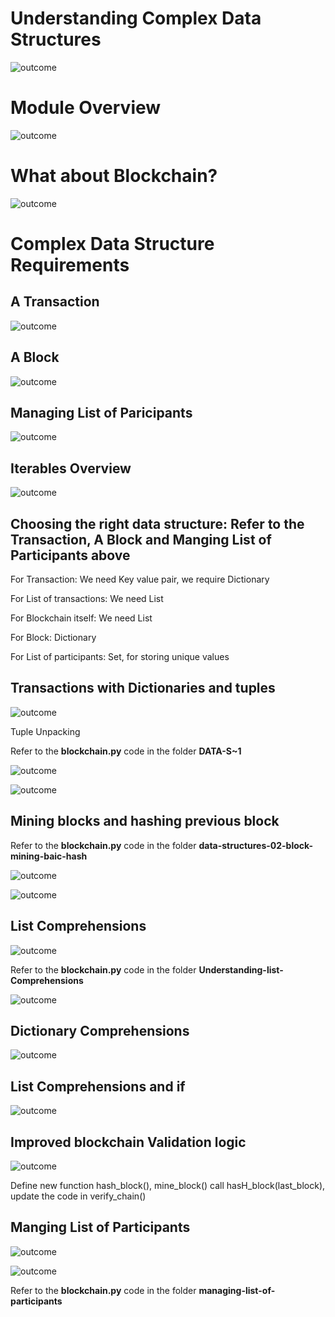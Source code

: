 # Understanding Complex Data Structures

![outcome](./01.JPG)

# Module Overview

![outcome](./02.JPG)

# What about Blockchain?

![outcome](./03.JPG)

# Complex Data Structure Requirements

## A Transaction

![outcome](./04.JPG)

## A Block

![outcome](./05.JPG)

## Managing List of Paricipants

![outcome](./06.JPG)

## Iterables Overview

![outcome](./07.JPG)

## Choosing the right data structure: Refer to the Transaction, A Block and Manging List of Participants above
 For Transaction: We need Key value pair, we require Dictionary
 
 For List of transactions: We need List
 
 For Blockchain itself: We need List
 
 For Block: Dictionary
 
 For List of participants: Set, for storing unique values

## Transactions with Dictionaries and tuples

![outcome](./08.JPG)

Tuple Unpacking

Refer to the **blockchain.py** code in the folder **DATA-S~1**

![outcome](./09.JPG)

![outcome](./10.JPG)

## Mining blocks and hashing previous block

Refer to the **blockchain.py** code in the folder **data-structures-02-block-mining-baic-hash** 

![outcome](./11.JPG)

![outcome](./12.JPG)

## List Comprehensions

![outcome](./13.JPG)

Refer to the **blockchain.py** code in the folder **Understanding-list-Comprehensions**

![outcome](./14.JPG)

## Dictionary Comprehensions

![outcome](./15.JPG)

## List Comprehensions and if

![outcome](./16.JPG)

## Improved blockchain Validation logic 

![outcome](./17.JPG)

Define new function hash_block(), mine_block() call hasH_block(last_block), update the code in verify_chain()

## Manging List of Participants

![outcome](./18.JPG)

![outcome](./19.JPG)

Refer to the **blockchain.py** code in the folder **managing-list-of-participants**










 
 


